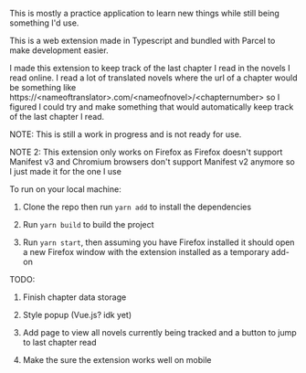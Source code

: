 This is mostly a practice application to learn new things while still being something I'd use.

This is a web extension made in Typescript and bundled with Parcel to make development easier.

I made this extension to keep track of the last chapter I read in the novels I read online. I read a lot of translated novels where the url of a chapter would be something like https://\<nameoftranslator\>.com/<nameofnovel\>/\<chapternumber\> so I figured I could try and make something that would automatically keep track of the last chapter I read.

NOTE: This is still a work in progress and is not ready for use.

NOTE 2: This extension only works on Firefox as Firefox doesn't support Manifest v3 and Chromium browsers don't support Manifest v2 anymore so I just made it for the one I use

To run on your local machine:

1. Clone the repo then run `yarn add` to install the dependencies

2. Run `yarn build` to build the project

3. Run `yarn start`, then assuming you have Firefox installed it should open a new Firefox window with the extension installed as a temporary add-on

TODO:

1. Finish chapter data storage

2. Style popup (Vue.js? idk yet)

3. Add page to view all novels currently being tracked and a button to jump to last chapter read

4. Make the sure the extension works well on mobile
